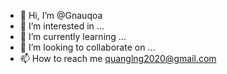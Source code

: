 - 👋 Hi, I’m @Gnauqoa
- 👀 I’m interested in ...
- 🌱 I’m currently learning ...
- 💞️ I’m looking to collaborate on ...
- 📫 How to reach me quanglng2020@gmail.com

<!---
Gnauqoa/Gnauqoa is a ✨ special ✨ repository because its `README.md` (this file) appears on your GitHub profile.
You can click the Preview link to take a look at your changes.
--->
